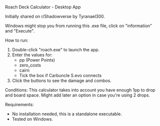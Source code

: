 Roach Deck Calculator - Desktop App

Initially shared on r/Shadowverse by Tyranael300.

Windows might stop you from running this .exe file, click on "information" and "Execute".

How to run:
1. Double-click "roach.exe" to launch the app.
2. Enter the values for:
   - pp (Power Points)
   - zero_costs
   - cairn
   - Tick the box if Carbuncle S.evo connects 
3. Click the buttons to see the damage and combos.

Conditions:
This calculator takes into account you have enough 1pp to drop and board space.
Might add later an option in case you're using 2 drops.

Requirements:
- No installation needed, this is a standalone executable.
- Tested on Windows.
